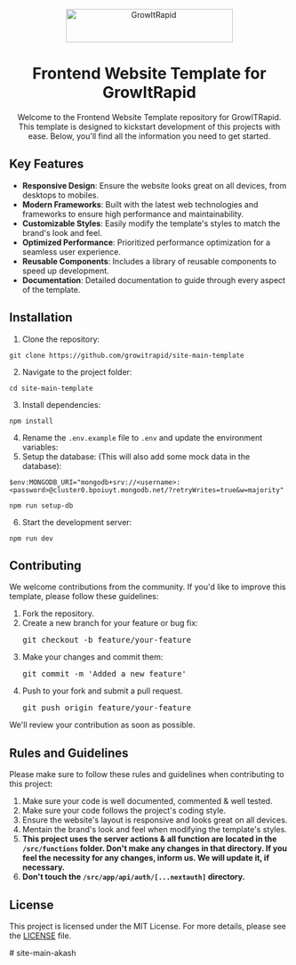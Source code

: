 
<p align="center">
    <a href="https://www.growitrapid.com/">
        <picture>
            <source media="(prefers-color-scheme: dark) and (min-height: 600px)" srcset="https://www.growitrapid.com/_next/static/media/logo_dark.160d8e6c.svg"/>
            <source media="(prefers-color-scheme: light)" srcset="https://www.growitrapid.com/_next/static/media/logo_light.ea6645ec.svg"/>
            <img
                alt="GrowItRapid"
                width="300"
                height="60"
            />
        </picture>
    </a>
</p>


<h1 align="center">
    Frontend Website Template for GrowItRapid
</h1>

<p align="center">
    Welcome to the Frontend Website Template repository for GrowITRapid. This template is designed to kickstart development of this projects with ease. Below, you'll find all the information you need to get started.
</p>

<h2>
    Key Features
</h2>

* **Responsive Design**: Ensure the website looks great on all devices, from desktops to mobiles.
* **Modern Frameworks**: Built with the latest web technologies and frameworks to ensure high performance and maintainability.
* **Customizable Styles**: Easily modify the template's styles to match the brand's look and feel.
* **Optimized Performance**: Prioritized performance optimization for a seamless user experience.
* **Reusable Components**: Includes a library of reusable components to speed up development.
* **Documentation**: Detailed documentation to guide through every aspect of the template.

## Installation

1. Clone the repository:

```shell
git clone https://github.com/growitrapid/site-main-template
```

2. Navigate to the project folder:

```shell
cd site-main-template
```

3. Install dependencies:

```shell
npm install
```

4. Rename the `.env.example` file to `.env` and update the environment variables:
5. Setup the database: (This will also add some mock data in the database):

```shell
$env:MONGODB_URI="mongodb+srv://<username>:<password>@cluster0.bpoiuyt.mongodb.net/?retryWrites=true&w=majority"

npm run setup-db
```
6. Start the development server:

```shell
npm run dev
```

## Contributing

We welcome contributions from the community. If you'd like to improve this template, please follow these guidelines:

<ol>
    <li>
        Fork the repository.
    </li>
    <li>
        Create a new branch for your feature or bug fix:
        <pre lang="shell">git checkout -b feature/your-feature</pre>
    </li>
    <li>
        Make your changes and commit them:
        <pre lang="shell">git commit -m 'Added a new feature'</pre>
    </li>
    <li>
        Push to your fork and submit a pull request.
        <pre lang="shell">git push origin feature/your-feature</pre>
    </li>
</ol>

We'll review your contribution as soon as possible.

## Rules and Guidelines

Please make sure to follow these rules and guidelines when contributing to this project:

1. Make sure your code is well documented, commented & well tested.
2. Make sure your code follows the project's coding style.
3. Ensure the website's layout is responsive and looks great on all devices.
4. Mentain the brand's look and feel when modifying the template's styles.
5. **This project uses the server actions & all function are located in the `/src/functions` folder. Don't make any changes in that directory. If you feel the necessity for any changes, inform us. We will update it, if necessary.**
6. **Don't touch the `/src/app/api/auth/[...nextauth]` directory.**

## License

This project is licensed under the MIT License. For more details, please see the [LICENSE](https://choosealicense.com/licenses/mit/) file.

#   s i t e - m a i n - a k a s h  
 